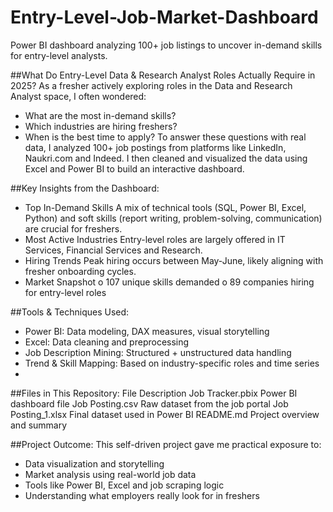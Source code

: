 # Entry-Level-Job-Market-Dashboard
Power BI dashboard analyzing 100+ job listings to uncover in-demand skills for entry-level analysts.

##What Do Entry-Level Data & Research Analyst Roles Actually Require in 2025?
As a fresher actively exploring roles in the Data and Research Analyst space, I often wondered:
-	What are the most in-demand skills?
-	Which industries are hiring freshers?
-	When is the best time to apply?
To answer these questions with real data, I analyzed 100+ job postings from platforms like LinkedIn, Naukri.com and Indeed. I then cleaned and visualized the data using Excel and Power BI to build an interactive dashboard.

##Key Insights from the Dashboard:
-	Top In-Demand Skills
A mix of technical tools (SQL, Power BI, Excel, Python) and soft skills (report writing, problem-solving, communication) are crucial for freshers.
-	Most Active Industries
Entry-level roles are largely offered in IT Services, Financial Services and Research.
-	Hiring Trends
Peak hiring occurs between May-June, likely aligning with fresher onboarding cycles.
-	Market Snapshot
o	107 unique skills demanded
o	89 companies hiring for entry-level roles

##Tools & Techniques Used:
-	Power BI: Data modeling, DAX measures, visual storytelling
-	Excel: Data cleaning and preprocessing
-	Job Description Mining: Structured + unstructured data handling
-	Trend & Skill Mapping: Based on industry-specific roles and time series
-	
##Files in This Repository:
File	Description
Job Tracker.pbix	 Power BI dashboard file
Job Posting.csv	Raw dataset from the job portal
Job Posting_1.xlsx	Final dataset used in Power BI
README.md	Project overview and summary

##Project Outcome:
This self-driven project gave me practical exposure to:
-	Data visualization and storytelling
-	Market analysis using real-world job data
-	Tools like Power BI, Excel and job scraping logic
-	Understanding what employers really look for in freshers

